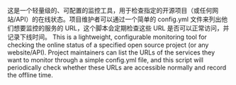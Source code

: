 这是一个轻量级的、可配置的监控工具，用于检查指定的开源项目（或任何网站/API）的在线状态。项目维护者可以通过一个简单的 config.yml 文件来列出他们想要监控的服务的 URL，这个脚本会定期检查这些 URL 是否可以正常访问，并记录下线时间。
This is a lightweight, configurable monitoring tool for checking the online status of a specified open source project (or any website/API). Project maintainers can list the URLs of the services they want to monitor through a simple config.yml file, and this script will periodically check whether these URLs are accessible normally and record the offline time.
